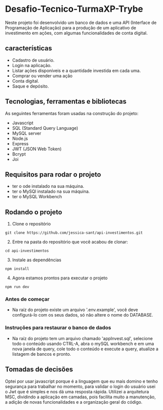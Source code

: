 # Desafio-Tecnico-TurmaXP-Trybe

Neste projeto foi desenvolvido um banco de dados e uma API (Interface de Programação de Aplicação) para a produção de um aplicativo de investimento em ações, com algumas funcionalidades de conta digital.

## características

- Cadastro de usuário.
- Login na aplicação.
- Listar ações disponíveis e a quantidade investida em cada uma.
- Comprar ou vender uma ação
- Conta digital.
- Saque e depósito.

## Tecnologias, ferramentas e bibliotecas


As seguintes ferramentas foram usadas na construção do projeto:

- Javascript
- SQL (Standard Query Language)
- MySQL server
- Node.js
- Express
- JWT (JSON Web Token)
- Bcrypt
- Joi

## Requisitos para rodar o projeto


- ter o ode instalado na sua máquina.
- ter o MySQl instalado na sua máquina.
- ter o MySQL Workbench

## Rodando o projeto

1. Clone o repositório

  ```
  git clone https://github.com/jessica-sant/api-investimentos.git
  ```

2. Entre na pasta do repositório que você acabou de clonar:
    
  ```
  cd api-investimentos
  ```

3. Instale as dependências
  
  ```
  npm install
  ```

4. Agora estamos prontos para executar o projeto
  
  ```
  npm run dev
  ```


### Antes de começar 


- Na raíz do projeto existe um arquivo '.env.example', você deve configurá-lo com os seus dados, só não altere o nome do DATABASE.

### Instruções para restaurar o banco de dados


- Na raíz do projeto tem um arquivo chamado 'appInvest.sql', selecione todo o conteúdo usando CTRL-A, abra o mySQL workbench e em uma nova janela de query, cole todo o conteúdo e execute a query, atualize a listagem de bancos e pronto.



## Tomadas de decisões


Optei por usar  javascript porque é a linguagem que eu mais domino e tenho segurança para trabalhar  no momento, para validar o login do usuário usei o Jwt que é simples e nos dá uma resposta rápida.
Utilizei a arquitetura MSC, dividindo a aplicação em camadas, pois facilita muito a manutenção, a adição de novas funcionalidades e a organização geral do código.
